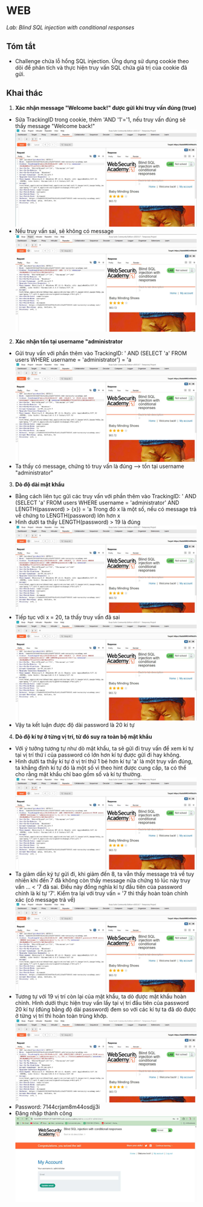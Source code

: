# WEB
*Lab: Blind SQL injection with conditional responses*
## Tóm tắt
- Challenge chứa lỗ hổng SQL injection. Ứng dụng sử dụng cookie theo dõi để phân tích và thực hiện truy vấn SQL chứa giá trị của cookie đã gửi. 
## Khai thác
1. **Xác nhận message "Welcome back!" được gửi khi truy vấn đúng (true)**
- Sửa TrackingID trong cookie, thêm 'AND '1'='1, nếu truy vấn đúng sẽ thấy message "Welcome back!"
![alt text](images/img_1.png)
- Nếu truy vấn sai, sẽ không có message 
![alt text](images/img_2.png)
2. **Xác nhận tồn tại username "administrator**
- Gửi truy vấn với phần thêm vào TrackingID: ' AND (SELECT 'a' FROM users WHERE username = 'administrator') = 'a
![alt text](images/img_5.png)
- Ta thấy có message, chứng tỏ truy vấn là đúng --> tồn tại username "administrator"
3. **Dò độ dài mật khẩu**
- Bằng cách liên tục gửi các truy vấn với phần thêm vào TrackingID: ' AND (SELECT 'a' FROM users WHERE username = 'administrator' AND LENGTH(password) > {x}) = 'a
Trong đó x là một số, nếu có message trả về chứng to LENGTH(password) lớn hơn x
- Hình dưới ta thấy LENGTH(password) > 19 là đúng
![alt text](images/img_3.png)
- Tiếp tục với x = 20, ta thấy truy vấn đã sai
![alt text](images/img_4.png)
- Vậy ta kết luận được độ dài password là 20 kí tự
4. **Dò độ kí tự ở từng vị trí, từ đó suy ra toàn bộ mật khẩu**
- Với ý tưởng tương tự như dò mật khẩu, ta sẽ gửi đi truy vấn để xem kí tự tại vị trí thứ i của password có lớn hơn kí tự được gửi đi hay không.
- Hình dưới ta thấy kí tự ở vị trí thứ 1 bé hơn kí tự 'a' là một truy vấn đúng, ta khẳng định kí tự đó là một số vì theo hint được cung cấp, ta có thể cho rằng mật khẩu chỉ bao gồm số và kí tự thường.
![alt text](images/img_6.png)
- Ta giảm dần ký tự gửi đi, khi giảm đến 8, ta vẫn thấy message trả về tuy nhiên khi đến 7 đã không còn thấy message nữa chứng tỏ lúc này truy vấn ... < '7 đã sai. Điều này đồng nghĩa kí tự đầu tiên của password chính là kí tự '7'. Kiểm tra lại với truy vấn = '7 thì thấy hoàn toàn chính xác (có message trả về)
![alt text](images/img_7.png)
- Tương tự với 19 vị trí còn lại của mật khẩu, ta dò được mật khẩu hoàn chỉnh. Hình dưới thực hiện truy vấn lấy tại vị trí đầu tiên của password 20 kí tự (đúng bằng độ dài password) đem so với các kí tự ta đã dò được ở từng vị trí thì hoàn toàn trùng khớp.
![alt text](images/img_8.png)
- Password: 7144crjam8m44osdjj3i
- Đăng nhập thành công
![alt text](images/img_9.png)




